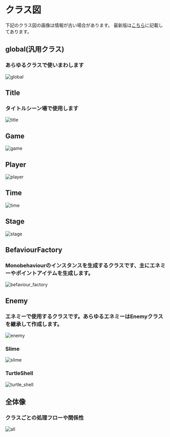 # クラス図
下記のクラス図の画像は情報が古い場合があります。
最新版は[こちら](https://app.diagrams.net/#G1QGI5yq3zweLk-QUvVZcqQ_UyckQmXLeU)に記載してあります。
## global(汎用クラス)
### あらゆるクラスで使いまわします
![global](https://user-images.githubusercontent.com/96030906/154132128-f7e41495-7691-47da-a118-cf4ea28169c9.png)

## Title
### タイトルシーン場で使用します
![title](https://user-images.githubusercontent.com/96030906/154132278-adad8852-2789-48f1-b6a5-077342922ae1.png)

## Game

![game](https://user-images.githubusercontent.com/96030906/154132365-19e0ce86-18f8-4d7a-b63f-6fb990c1836d.png)
## Player
![player](https://user-images.githubusercontent.com/96030906/154132417-cc7e269d-7de3-4328-9ddf-4c127aa63c98.png)

## Time
![time](https://user-images.githubusercontent.com/96030906/154132449-03686cc5-99eb-42cd-bbcc-f7e52307e932.png)

## Stage
![stage](https://user-images.githubusercontent.com/96030906/154132954-3bb5c01a-62b9-46ad-a55a-e7ebd014b0f1.png)

## BefaviourFactory
### Monobehaviourのインスタンスを生成するクラスです、主にエネミーやポイントアイテムを生成します。
![befaviour_factory](https://user-images.githubusercontent.com/96030906/154132994-b37f9ba7-5e7e-4fdd-a04d-87d0e5839905.png)

## Enemy
### エネミーで使用するクラスです。あらゆるエネミーはEnemyクラスを継承して作成します。
![enemy](https://user-images.githubusercontent.com/96030906/154132727-286d1f32-5672-4a2f-8c4b-cebfe52328dc.png)

### Slime
![slime](https://user-images.githubusercontent.com/96030906/154132769-028e8996-3b66-402e-a9aa-d4b529392575.png)

### TurtleShell
![turtle_shell](https://user-images.githubusercontent.com/96030906/154132787-e17ed92a-3afe-45d1-9998-03e224e8a813.png)

## 全体像
### クラスごとの処理フローや関係性
![all](https://user-images.githubusercontent.com/96030906/154134056-fc1215a0-5664-4b53-bba6-a759a83a314c.png)
